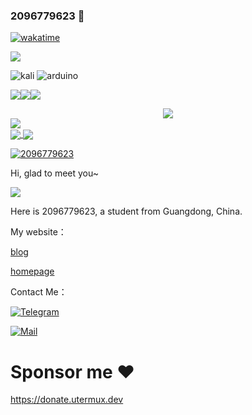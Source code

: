 ### 2096779623 👋

[![wakatime](https://wakatime.com/badge/user/d3435c16-db57-44d4-9f61-59b2016be4c5.svg)](https://wakatime.com/@d3435c16-db57-44d4-9f61-59b2016be4c5)

![](https://count.getloli.com/get/@2096779623.github.readme)


![kali](https://img.shields.io/badge/Kali_Linux-557C94?style=for-the-badge&logo=kali-linux&logoColor=white) ![arduino](https://img.shields.io/badge/Arduino-00979D?style=for-the-badge&logo=Arduino&logoColor=white)

  
[![](https://img.shields.io/badge/Windows-10-2376bc?style=flat-square&logo=windows)](https://www.microsoft.com/windows/get-windows-10)[![](https://img.shields.io/badge/IDE-Visual%20Studio%20Code-blue?style=flat-square&logo=visual-studio-code)](https://code.visualstudio.com/)[![](https://img.shields.io/badge/Android-10-00E886?style=flat-square&logo=Android)](https://android.com/)
  
 <div align="center"> <img src="https://metrics.lecoq.io/2096779623?template=classic&config.timezone=Asia%2FShanghai"></div>

<a href="#">
  <img align="center" src="https://github-readme-stats.vercel.app/api?username=2096779623&show_icons=true&hide_border=false&count_private=true&include_all_commits=true&theme=chartreuse-dark">
</a>
  
 <br>
 
<a href="#">
  <img align="center" src="https://github-readme-streak-stats.herokuapp.com/?user=2096779623&theme=dark">
</a>


<a href="#">
  <img align="center" src="https://github-readme-stats.vercel.app/api/top-langs/?username=2096779623&hide_border=true&layout=compact&langs_count=6&text_color=000&icon_color=fff&bg_color=0,52fa5a,4dfcff,c64dff&theme=graywhite">
</a>


[![2096779623](https://github-profile-trophy.vercel.app/?username=2096779623&theme=onedark)](https://github.com/2096779623)


Hi, glad to meet you~

<img src="https://wakatime.com/share/@2096779623/cca95b32-2743-4eba-b778-cf9dbfcd471f.svg"></img>

Here is 2096779623, a student from Guangdong, China.

My website：


[blog](https://blog.utermux.dev?utm_source=github)

[homepage](https://www.utermux.dev)


Contact Me：



[![Telegram](https://img.shields.io/badge/Telegram-@utermux_blog-00BFFF?logo=telegram&logoColor=white&style=for-the-badge)](https://t.me/utermux_blog)



[![Mail](https://img.shields.io/badge/-admin@utermux.dev-911318?logo=Mail.RU&logoColor=white&style=for-the-badge)](mailto:admin@utermux.dev)


# Sponsor me ❤

https://donate.utermux.dev
